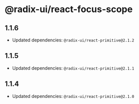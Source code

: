 # @radix-ui/react-focus-scope

## 1.1.6

- Updated dependencies: `@radix-ui/react-primitive@2.1.2`

## 1.1.5

- Updated dependencies: `@radix-ui/react-primitive@2.1.1`

## 1.1.4

- Updated dependencies: `@radix-ui/react-primitive@2.1.0`
